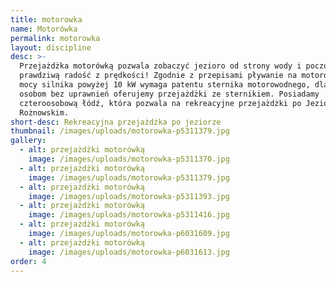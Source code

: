 ```yaml
---
title: motorowka
name: Motorówka
permalink: motorowka
layout: discipline
desc: >-
  Przejażdżka motorówką pozwala zobaczyć jezioro od strony wody i poczuć
  prawdziwą radość z prędkości! Zgodnie z przepisami pływanie na motorówkach o
  mocy silnika powyżej 10 kW wymaga patentu sternika motorowodnego, dlatego
  osobom bez uprawnień oferujemy przejażdżki ze sternikiem. Posiadamy
  czteroosobową łódź, która pozwala na rekreacyjne przejażdżki po Jeziorze
  Rożnowskim.
short-desc: Rekreacyjna przejażdżka po jeziorze
thumbnail: /images/uploads/motorowka-p5311379.jpg
gallery:
  - alt: przejażdżki motorówką
    image: /images/uploads/motorowka-p5311370.jpg
  - alt: przejażdżki motorówką
    image: /images/uploads/motorowka-p5311379.jpg
  - alt: przejażdżki motorówką
    image: /images/uploads/motorowka-p5311393.jpg
  - alt: przejażdżki motorówką
    image: /images/uploads/motorowka-p5311416.jpg
  - alt: przejażdżki motorówką
    image: /images/uploads/motorowka-p6031609.jpg
  - alt: przejażdżki motorówką
    image: /images/uploads/motorowka-p6031613.jpg
order: 4
---
```


